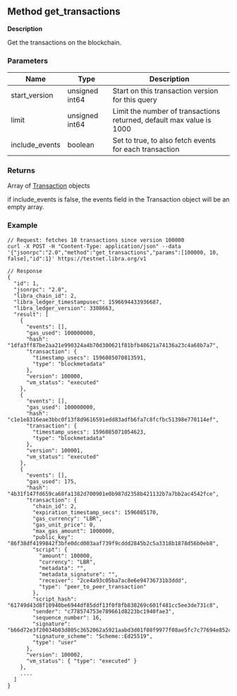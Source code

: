 ## Method get_transactions

**Description**

Get the transactions on the blockchain.


### Parameters

| Name           | Type           | Description                                                          |
|----------------|----------------|----------------------------------------------------------------------|
| start_version  | unsigned int64 | Start on this transaction version for this query                     |
| limit          | unsigned int64 | Limit the number of transactions returned, default max value is 1000 | // This isn't super clear.  Is the default value 1000 or is 1000 the max that you can do?
| include_events | boolean        | Set to true, to also fetch events for each transaction               | // Can we turn "events" into a hyperlink to the file that describes what events are?

### Returns

Array of [Transaction](type_transaction.md) objects

if include_events is false, the events field in the Transaction object will be an empty array.


### Example


```
// Request: fetches 10 transactions since version 100000
curl -X POST -H "Content-Type: application/json" --data '{"jsonrpc":"2.0","method":"get_transactions","params":[100000, 10, false],"id":1}' https://testnet.libra.org/v1

// Response
{
  "id": 1,
  "jsonrpc": "2.0",
  "libra_chain_id": 2,
  "libra_ledger_timestampusec": 1596694433936687,
  "libra_ledger_version": 3308663,
  "result": [
    {
      "events": [],
      "gas_used": 100000000,
      "hash": "1dfa3ff87be2aa21e990324a4b70d300621f81bfb48621a74136a23c4a68b7a7",
      "transaction": {
        "timestamp_usecs": 1596085070813591,
        "type": "blockmetadata"
      },
      "version": 100000,
      "vm_status": "executed"
    },
    {
      "events": [],
      "gas_used": 100000000,
      "hash": "c1e1e8316eae3bbc0f13f8d9616591edd83adfb6fa7c8fcfbc51398e770114ef",
      "transaction": {
        "timestamp_usecs": 1596085071054623,
        "type": "blockmetadata"
      },
      "version": 100001,
      "vm_status": "executed"
    },
    {
      "events": [],
      "gas_used": 175,
      "hash": "4b31f147fd659ca68fa1382d700901e0b987d2358b421132b7a7bb2ac4542fce",
      "transaction": {
        "chain_id": 2,
        "expiration_timestamp_secs": 1596085170,
        "gas_currency": "LBR",
        "gas_unit_price": 0,
        "max_gas_amount": 1000000,
        "public_key": "86f38df4199842f3bfe0dcd003aaf739f9cddd2845b2c5a3318b1878d56b0eb8",
        "script": {
          "amount": 100000,
          "currency": "LBR",
          "metadata": "",
          "metadata_signature": "",
          "receiver": "2ce4a93c05ba7ac8e6e94736731b3ddd",
          "type": "peer_to_peer_transaction"
        },
        "script_hash": "61749d43d8f10940be6944df85ddf13f0f8fb830269c601f481cc5ee3de731c8",
        "sender": "c778574753e789661d8223bc1940fae3",
        "sequence_number": 16,
        "signature": "b66d72e3f20034b03d805c3652062a5921aabd3d01f08f9977f08ae5fc7c77694e852cfbe8e9c53c2bb1d4d268042892bf480481cf330713694777f1226fa208",
        "signature_scheme": "Scheme::Ed25519",
        "type": "user"
      },
      "version": 100002,
      "vm_status": { "type": "executed" }
    },
    ....
  ]
}
```
